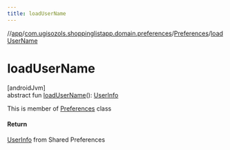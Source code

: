 ```yaml
---
title: loadUserName
---
```

//[app](../../../index.html)/[com.ugisozols.shoppinglistapp.domain.preferences](../index.html)/[Preferences](index.html)/[loadUserName](load-user-name.html)



# loadUserName



[androidJvm]\
abstract fun [loadUserName](load-user-name.html)(): [UserInfo](../../com.ugisozols.shoppinglistapp.domain.models/-user-info/index.html)



This is member of [Preferences](index.html) class



#### Return



[UserInfo](../../com.ugisozols.shoppinglistapp.domain.models/-user-info/index.html) from Shared Preferences




